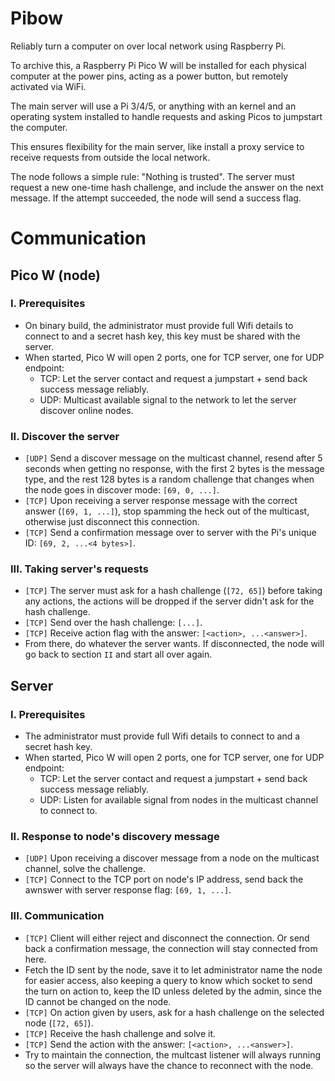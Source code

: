 # Pibow
Reliably turn a computer on over local network using Raspberry Pi.

To archive this, a Raspberry Pi Pico W will be installed for each physical computer at the power pins, acting as a power button, but remotely activated via WiFi.

The main server will use a Pi 3/4/5, or anything with an kernel and an operating system installed to handle requests and asking Picos to jumpstart the computer.

This ensures flexibility for the main server, like install a proxy service to receive requests from outside the local network.

The node follows a simple rule: "Nothing is trusted". The server must request a new one-time hash challenge, and include the answer on the next message. If the attempt succeeded, the node will send a success flag.

# Communication
## Pico W (node)
### I. Prerequisites
- On binary build, the administrator must provide full Wifi details to connect to and a secret hash key, this key must be shared with the server.
- When started, Pico W will open 2 ports, one for TCP server, one for UDP endpoint:
  - TCP: Let the server contact and request a jumpstart + send back success message reliably.
  - UDP: Multicast available signal to the network to let the server discover online nodes.

### II. Discover the server
- `[UDP]` Send a discover message on the multicast channel, resend after 5 seconds when getting no response, with the first 2 bytes is the message type, and the rest 128 bytes is a random challenge that changes when the node goes in discover mode: `[69, 0, ...]`.
- `[TCP]` Upon receiving a server response message with the correct answer (`[69, 1, ...]`), stop spamming the heck out of the multicast, otherwise just disconnect this connection.
- `[TCP]` Send a confirmation message over to server with the Pi's unique ID: `[69, 2, ...<4 bytes>]`.

### III. Taking server's requests
- `[TCP]` The server must ask for a hash challenge (`[72, 65]`) before taking any actions, the actions will be dropped if the server didn't ask for the hash challenge.
- `[TCP]` Send over the hash challenge: `[...]`.
- `[TCP]` Receive action flag with the answer: `[<action>, ...<answer>]`.
- From there, do whatever the server wants. If disconnected, the node will go back to section `II` and start all over again.

## Server
### I. Prerequisites
- The administrator must provide full Wifi details to connect to and a secret hash key.
- When started, Pico W will open 2 ports, one for TCP server, one for UDP endpoint:
  - TCP: Let the server contact and request a jumpstart + send back success message reliably.
  - UDP: Listen for available signal from nodes in the multicast channel to connect to.

### II. Response to node's discovery message
- `[UDP]` Upon receiving a discover message from a node on the multicast channel, solve the challenge.
- `[TCP]` Connect to the TCP port on node's IP address, send back the awnswer with server response flag: `[69, 1, ...]`.

### III. Communication
- `[TCP]` Client will either reject and disconnect the connection. Or send back a confirmation message, the connection will stay connected from here.
- Fetch the ID sent by the node, save it to let administrator name the node for easier access, also keeping a query to know which socket to send the turn on action to, keep the ID unless deleted by the admin, since the ID cannot be changed on the node.
- `[TCP]` On action given by users, ask for a hash challenge on the selected node (`[72, 65]`).
- `[TCP]` Receive the hash challenge and solve it.
- `[TCP]` Send the action with the answer: `[<action>, ...<answer>]`.
- Try to maintain the connection, the multcast listener will always running so the server will always have the chance to reconnect with the node.

